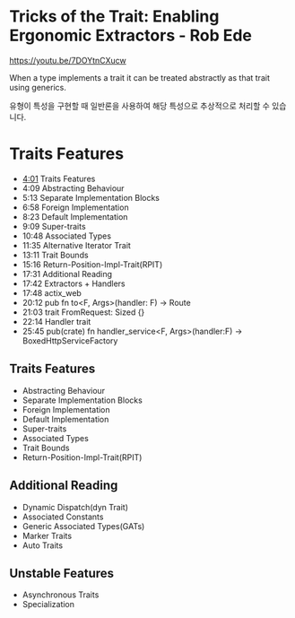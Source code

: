 # Tricks of the Trait: Enabling Ergonomic Extractors - Rob Ede

https://youtu.be/7DOYtnCXucw


When a type implements a trait it can be treated abstractly as that trait using generics.

유형이 특성을 구현할 때 일반론을 사용하여 해당 특성으로 추상적으로 처리할 수 있습니다.

# Traits Features

  - <a href="https://www.youtube.com/watch?v=7DOYtnCXucw&t=241s">4:01</a> Traits Features
  - 4:09 Abstracting Behaviour
  - 5:13 Separate Implementation Blocks
  - 6:58 Foreign Implementation 
  - 8:23 Default Implementation 
  - 9:09 Super-traits
  - 10:48 Associated Types
  - 11:35 Alternative Iterator Trait
  - 13:11 Trait Bounds
  - 15:16 Return-Position-Impl-Trait(RPIT)
  - 17:31 Additional Reading
  - 17:42 Extractors + Handlers
  - 17:48 actix_web
  - 20:12 pub fn to<F, Args>(handler: F) -> Route 
  - 21:03 trait FromRequest: Sized {}
  - 22:14 Handler trait
  - 25:45 pub(crate) fn handler_service<F, Args>(handler:F) -> BoxedHttpServiceFactory

## Traits Features

- Abstracting Behaviour
- Separate Implementation Blocks
- Foreign Implementation 
- Default Implementation 
- Super-traits
- Associated Types
- Trait Bounds
- Return-Position-Impl-Trait(RPIT)

## Additional Reading 

  - Dynamic Dispatch(dyn Trait)
  - Associated Constants
  - Generic Associated Types(GATs)
  - Marker Traits
  - Auto Traits
 
## Unstable Features

  - Asynchronous Traits
  - Specialization
